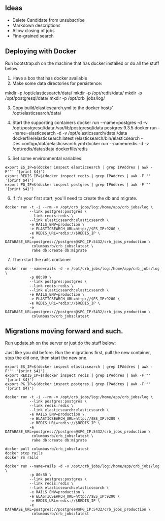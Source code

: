 ## Ideas

* Delete Candidate from unsubscribe
* Markdown descriptions
* Allow closing of jobs
* Fine-grained search

## Deploying with Docker

Run bootstrap.sh on the machine that has docker installed or do all the stuff below.

1. Have a box that has docker available
2. Make some data directories for persistence:

mkdir -p /opt/elasticsearch/data/
mkdir -p /opt/redis/data/
mkdir -p /opt/postgresql/data/
mkdir -p /opt/crb_jobs/log/

3. Copy build/elasticsearch.yml to the docker hosts' /opt/elasticsearch/data/

4. Start the supporting containers
docker run --name=postgres -d -v /opt/postgresql/data:/var/lib/postgresql/data postgres:9.3.5
docker run --name=elasticsearch -d -v /opt/elasticsearch/data:/data dockerfile/elasticsearch:latest /elasticsearch/bin/elasticsearch -Des.config=/data/elasticsearch.yml
docker run --name=redis -d -v /opt/redis/data:/data dockerfile/redis

5. Set some environmental variables:
```
export ES_IP=$(docker inspect elasticsearch | grep IPAddres | awk -F'"' '{print $4}')
export REDIS_IP=$(docker inspect redis | grep IPAddres | awk -F'"' '{print $4}')
export PG_IP=$(docker inspect postgres | grep IPAddres | awk -F'"' '{print $4}')
```

6. If it's your first start, you'll need to create the db and migrate.

```
docker run -t -i --rm -v /opt/crb_jobs/log:/home/app/crb_jobs/log \
           --link postgres:postgres \
           --link redis:redis \
           --link elasticsearch:elasticsearch \
           -e RAILS_ENV=production \
           -e ELASTICSEARCH_URL=http://$ES_IP:9200 \
           -e REDIS_URL=redis://$REDIS_IP \
           -e DATABASE_URL=postgres://postgres@$PG_IP:5432/crb_jobs_production \
            columbusrb/crb_jobs:latest \
            rake db:create db:migrate
```


7. Then start the rails container

```
docker run --name=rails -d -v /opt/crb_jobs/log:/home/app/crb_jobs/log \
           -p 80:80 \
           --link postgres:postgres \
           --link redis:redis \
           --link elasticsearch:elasticsearch \
           -e RAILS_ENV=production \
           -e ELASTICSEARCH_URL=http://$ES_IP:9200 \
           -e REDIS_URL=redis://$REDIS_IP \
           -e DATABASE_URL=postgres://postgres@$PG_IP:5432/crb_jobs_production \
            columbusrb/crb_jobs:latest
```

## Migrations moving forward and such. 

Run update.sh on the server or just do the stuff below:

Just like you did before. Run the migrations first, pull the new container, stop the old one, then start the new one. 

```
export ES_IP=$(docker inspect elasticsearch | grep IPAddres | awk -F'"' '{print $4}')
export REDIS_IP=$(docker inspect redis | grep IPAddres | awk -F'"' '{print $4}')
export PG_IP=$(docker inspect postgres | grep IPAddres | awk -F'"' '{print $4}')

docker run -t -i --rm -v /opt/crb_jobs/log:/home/app/crb_jobs/log \
           --link postgres:postgres \
           --link redis:redis \
           --link elasticsearch:elasticsearch \
           -e RAILS_ENV=production \
           -e ELASTICSEARCH_URL=http://$ES_IP:9200 \
           -e REDIS_URL=redis://$REDIS_IP \
           -e DATABASE_URL=postgres://postgres@$PG_IP:5432/crb_jobs_production \
            columbusrb/crb_jobs:latest \
            rake db:create db:migrate

docker pull columbusrb/crb_jobs:latest
docker stop rails
docker rm rails

docker run --name=rails -d -v /opt/crb_jobs/log:/home/app/crb_jobs/log \
           -p 80:80 \
           --link postgres:postgres \
           --link redis:redis \
           --link elasticsearch:elasticsearch \
           -e RAILS_ENV=production \
           -e ELASTICSEARCH_URL=http://$ES_IP:9200 \
           -e REDIS_URL=redis://$REDIS_IP \
           -e DATABASE_URL=postgres://postgres@$PG_IP:5432/crb_jobs_production \
            columbusrb/crb_jobs:latest

```


